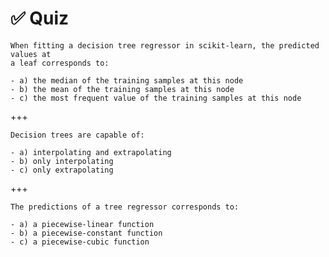 # ✅ Quiz

```{admonition} Question
When fitting a decision tree regressor in scikit-learn, the predicted values at
a leaf corresponds to:

- a) the median of the training samples at this node
- b) the mean of the training samples at this node
- c) the most frequent value of the training samples at this node
```

+++

```{admonition} Question
Decision trees are capable of:

- a) interpolating and extrapolating
- b) only interpolating
- c) only extrapolating
```

+++

```{admonition} Question
The predictions of a tree regressor corresponds to:

- a) a piecewise-linear function
- b) a piecewise-constant function
- c) a piecewise-cubic function
```
